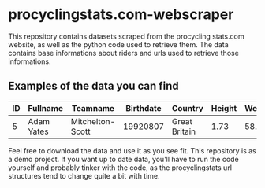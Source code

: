 # procyclingstats.com-webscraper

This repository contains datasets scraped from the procycling stats.com website, as well as the python code used to retrieve them. The data contains base informations about riders and urls used to retrieve those informations. 
 
## Examples of the data you can find
 
| ID | Fullname | Teamname | Birthdate | Country | Height | Weight | pcs_url |
| --- | --- | --- | --- | --- | --- | --- | --- |
| 5 | Adam Yates | Mitchelton-Scott | 19920807 | Great Britain | 1.73 | 58.0 | https://www.procyclingstats.com/rider/adam-yates |
 
Feel free to download the data and use it as you see fit. This repository is  as a demo project. If you want up to date data, you'll have to run the code yourself and probably tinker with the code, as the procyclingstats url structures tend to change quite a bit with time.
